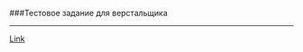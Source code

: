 ###Тестовое задание для верстальщика
___

[Link](https://alinaray.github.io/markup_task.github.io/)
